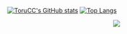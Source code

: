 [![ToruCC's GitHub stats](https://github-readme-stats.vercel.app/api?username=torucc)](https://github.com/anuraghazra/github-readme-stats)
[![Top Langs](https://github-readme-stats.vercel.app/api/top-langs/?username=torucc)](https://github.com/anuraghazra/github-readme-stats)

<div align="center"> <img src="https://github-readme-streak-stats.herokuapp.com/?user=torucc" /> </div>
